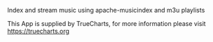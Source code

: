 Index and stream music using apache-musicindex and m3u playlists

This App is supplied by TrueCharts, for more information please visit https://truecharts.org
